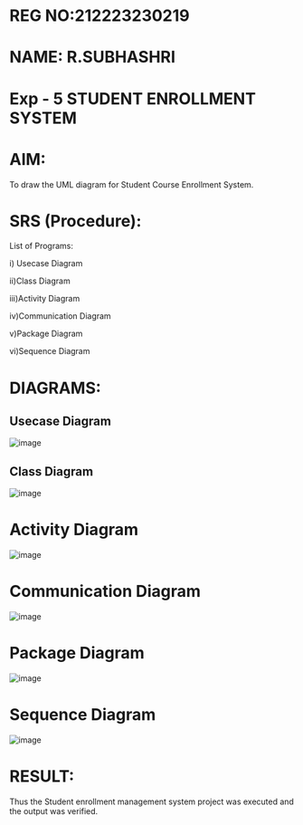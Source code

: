 # REG NO:212223230219
# NAME: R.SUBHASHRI
# Exp - 5 STUDENT ENROLLMENT SYSTEM

# AIM:

To draw the UML diagram for Student Course Enrollment System.

# SRS (Procedure):


List of Programs:

i) Usecase Diagram

ii)Class Diagram

iii)Activity Diagram

iv)Communication Diagram

v)Package Diagram

vi)Sequence Diagram
# DIAGRAMS:


## Usecase Diagram


![image](https://github.com/user-attachments/assets/c2713e56-65b0-4509-868c-80e8ec2b8380)


## Class Diagram


![image](https://github.com/user-attachments/assets/93332335-f246-47a2-b44e-bb08cf835597)



# Activity Diagram

![image](https://github.com/user-attachments/assets/8854a01a-6bd4-4013-8453-9238a9b9a706)


# Communication Diagram

![image](https://github.com/user-attachments/assets/06832fe7-2312-4785-97c3-e261b8c2f703)

# Package Diagram

![image](https://github.com/user-attachments/assets/a2cd7a4e-2b02-446d-9953-76df450bb721)


# Sequence Diagram

![image](https://github.com/user-attachments/assets/b946eee4-0a97-4291-ac5e-6c15a91d9598)


# RESULT:


Thus the Student enrollment management system project was executed and the output was verified.
